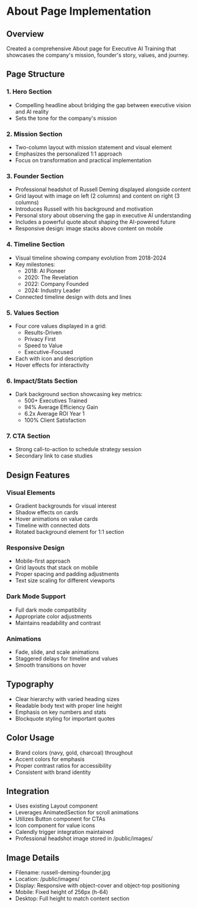 # About Page Implementation

## Overview
Created a comprehensive About page for Executive AI Training that showcases the company's mission, founder's story, values, and journey.

## Page Structure

### 1. Hero Section
- Compelling headline about bridging the gap between executive vision and AI reality
- Sets the tone for the company's mission

### 2. Mission Section
- Two-column layout with mission statement and visual element
- Emphasizes the personalized 1:1 approach
- Focus on transformation and practical implementation

### 3. Founder Section
- Professional headshot of Russell Deming displayed alongside content
- Grid layout with image on left (2 columns) and content on right (3 columns)
- Introduces Russell with his background and motivation
- Personal story about observing the gap in executive AI understanding
- Includes a powerful quote about shaping the AI-powered future
- Responsive design: image stacks above content on mobile

### 4. Timeline Section
- Visual timeline showing company evolution from 2018-2024
- Key milestones:
  - 2018: AI Pioneer
  - 2020: The Revelation
  - 2022: Company Founded
  - 2024: Industry Leader
- Connected timeline design with dots and lines

### 5. Values Section
- Four core values displayed in a grid:
  - Results-Driven
  - Privacy First
  - Speed to Value
  - Executive-Focused
- Each with icon and description
- Hover effects for interactivity

### 6. Impact/Stats Section
- Dark background section showcasing key metrics:
  - 500+ Executives Trained
  - 94% Average Efficiency Gain
  - 6.2x Average ROI Year 1
  - 100% Client Satisfaction

### 7. CTA Section
- Strong call-to-action to schedule strategy session
- Secondary link to case studies

## Design Features

### Visual Elements
- Gradient backgrounds for visual interest
- Shadow effects on cards
- Hover animations on value cards
- Timeline with connected dots
- Rotated background element for 1:1 section

### Responsive Design
- Mobile-first approach
- Grid layouts that stack on mobile
- Proper spacing and padding adjustments
- Text size scaling for different viewports

### Dark Mode Support
- Full dark mode compatibility
- Appropriate color adjustments
- Maintains readability and contrast

### Animations
- Fade, slide, and scale animations
- Staggered delays for timeline and values
- Smooth transitions on hover

## Typography
- Clear hierarchy with varied heading sizes
- Readable body text with proper line height
- Emphasis on key numbers and stats
- Blockquote styling for important quotes

## Color Usage
- Brand colors (navy, gold, charcoal) throughout
- Accent colors for emphasis
- Proper contrast ratios for accessibility
- Consistent with brand identity

## Integration
- Uses existing Layout component
- Leverages AnimatedSection for scroll animations
- Utilizes Button component for CTAs
- Icon component for value icons
- Calendly trigger integration maintained
- Professional headshot image stored in /public/images/

## Image Details
- Filename: russell-deming-founder.jpg
- Location: /public/images/
- Display: Responsive with object-cover and object-top positioning
- Mobile: Fixed height of 256px (h-64)
- Desktop: Full height to match content section